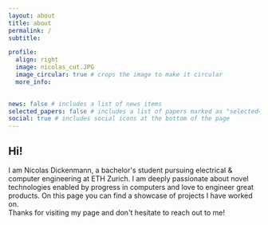 ```yaml
---
layout: about
title: about
permalink: /
subtitle: 

profile:
  align: right
  image: nicolas_cut.JPG
  image_circular: true # crops the image to make it circular
  more_info: 
    

news: false # includes a list of news items
selected_papers: false # includes a list of papers marked as "selected={true}"
social: true # includes social icons at the bottom of the page
---
```





## Hi! 


I am Nicolas Dickenmann, a bachelor's student pursuing electrical & computer engineering at ETH Zurich. I am deeply passionate about novel technologies enabled by progress in computers and love to engineer great products. On this page you can find a showcase of projects I have worked on.<br>
Thanks for visiting my page and don't hesitate to reach out to me!
